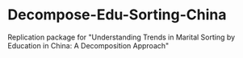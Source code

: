 # Decompose-Edu-Sorting-China
Replication package for "Understanding Trends in Marital Sorting by Education in China:  A Decomposition Approach"
